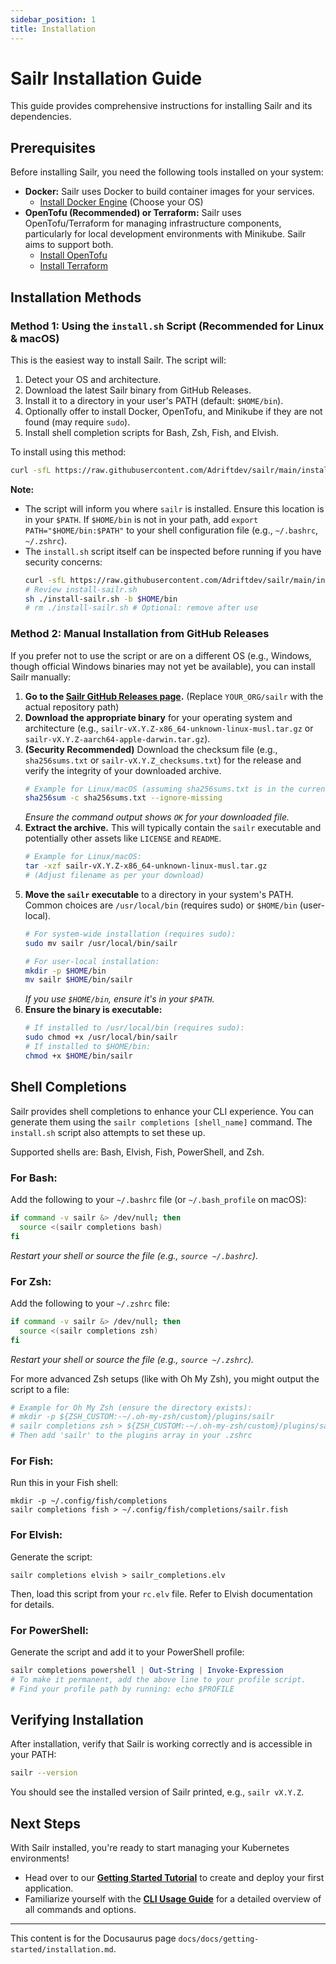 ```yaml
---
sidebar_position: 1
title: Installation
---
```


# Sailr Installation Guide

This guide provides comprehensive instructions for installing Sailr and its dependencies.

## Prerequisites

Before installing Sailr, you need the following tools installed on your system:

*   **Docker:** Sailr uses Docker to build container images for your services.
    *   [Install Docker Engine](https://docs.docker.com/engine/install/) (Choose your OS)
*   **OpenTofu (Recommended) or Terraform:** Sailr uses OpenTofu/Terraform for managing infrastructure components, particularly for local development environments with Minikube. Sailr aims to support both.
    *   [Install OpenTofu](https://opentofu.org/docs/intro/install/)
    *   [Install Terraform](https://developer.hashicorp.com/terraform/tutorials/aws-get-started/install-cli)

## Installation Methods

### Method 1: Using the `install.sh` Script (Recommended for Linux & macOS)

This is the easiest way to install Sailr. The script will:
1.  Detect your OS and architecture.
2.  Download the latest Sailr binary from GitHub Releases.
3.  Install it to a directory in your user's PATH (default: `$HOME/bin`).
4.  Optionally offer to install Docker, OpenTofu, and Minikube if they are not found (may require `sudo`).
5.  Install shell completion scripts for Bash, Zsh, Fish, and Elvish.

To install using this method:

```bash
curl -sfL https://raw.githubusercontent.com/Adriftdev/sailr/main/install.sh | sh -s -- -b $HOME/bin
```

**Note:**
*   The script will inform you where `sailr` is installed. Ensure this location is in your `$PATH`. If `$HOME/bin` is not in your path, add `export PATH="$HOME/bin:$PATH"` to your shell configuration file (e.g., `~/.bashrc`, `~/.zshrc`).
*   The `install.sh` script itself can be inspected before running if you have security concerns:
    ```bash
    curl -sfL https://raw.githubusercontent.com/Adriftdev/sailr/main/install.sh -o install-sailr.sh
    # Review install-sailr.sh
    sh ./install-sailr.sh -b $HOME/bin
    # rm ./install-sailr.sh # Optional: remove after use
    ```

### Method 2: Manual Installation from GitHub Releases

If you prefer not to use the script or are on a different OS (e.g., Windows, though official Windows binaries may not yet be available), you can install Sailr manually:

1.  **Go to the [Sailr GitHub Releases page](https://github.com/Adriftdev/sailr/releases).** (Replace `YOUR_ORG/sailr` with the actual repository path)
2.  **Download the appropriate binary** for your operating system and architecture (e.g., `sailr-vX.Y.Z-x86_64-unknown-linux-musl.tar.gz` or `sailr-vX.Y.Z-aarch64-apple-darwin.tar.gz`).
3.  **(Security Recommended)** Download the checksum file (e.g., `sha256sums.txt` or `sailr-vX.Y.Z_checksums.txt`) for the release and verify the integrity of your downloaded archive.
    ```bash
    # Example for Linux/macOS (assuming sha256sums.txt is in the current directory):
    sha256sum -c sha256sums.txt --ignore-missing
    ```
    *Ensure the command output shows `OK` for your downloaded file.*
4.  **Extract the archive.** This will typically contain the `sailr` executable and potentially other assets like `LICENSE` and `README`.
    ```bash
    # Example for Linux/macOS:
    tar -xzf sailr-vX.Y.Z-x86_64-unknown-linux-musl.tar.gz 
    # (Adjust filename as per your download)
    ```
5.  **Move the `sailr` executable** to a directory in your system's PATH. Common choices are `/usr/local/bin` (requires sudo) or `$HOME/bin` (user-local).
    ```bash
    # For system-wide installation (requires sudo):
    sudo mv sailr /usr/local/bin/sailr

    # For user-local installation:
    mkdir -p $HOME/bin
    mv sailr $HOME/bin/sailr
    ```
    *If you use `$HOME/bin`, ensure it's in your `$PATH`.*
6.  **Ensure the binary is executable:**
    ```bash
    # If installed to /usr/local/bin (requires sudo):
    sudo chmod +x /usr/local/bin/sailr 
    # If installed to $HOME/bin:
    chmod +x $HOME/bin/sailr
    ```

## Shell Completions

Sailr provides shell completions to enhance your CLI experience. You can generate them using the `sailr completions [shell_name]` command. The `install.sh` script also attempts to set these up.

Supported shells are: Bash, Elvish, Fish, PowerShell, and Zsh.

### For Bash:
Add the following to your `~/.bashrc` file (or `~/.bash_profile` on macOS):
```bash
if command -v sailr &> /dev/null; then
  source <(sailr completions bash)
fi
```
*Restart your shell or source the file (e.g., `source ~/.bashrc`).*

### For Zsh:
Add the following to your `~/.zshrc` file:
```bash
if command -v sailr &> /dev/null; then
  source <(sailr completions zsh)
fi
```
*Restart your shell or source the file (e.g., `source ~/.zshrc`).*

For more advanced Zsh setups (like with Oh My Zsh), you might output the script to a file:
```bash
# Example for Oh My Zsh (ensure the directory exists):
# mkdir -p ${ZSH_CUSTOM:-~/.oh-my-zsh/custom}/plugins/sailr
# sailr completions zsh > ${ZSH_CUSTOM:-~/.oh-my-zsh/custom}/plugins/sailr/_sailr
# Then add 'sailr' to the plugins array in your .zshrc
```

### For Fish:
Run this in your Fish shell:
```fish
mkdir -p ~/.config/fish/completions
sailr completions fish > ~/.config/fish/completions/sailr.fish
```

### For Elvish:
Generate the script:
```elvish
sailr completions elvish > sailr_completions.elv
```
Then, load this script from your `rc.elv` file. Refer to Elvish documentation for details.

### For PowerShell:
Generate the script and add it to your PowerShell profile:
```powershell
sailr completions powershell | Out-String | Invoke-Expression
# To make it permanent, add the above line to your profile script.
# Find your profile path by running: echo $PROFILE
```

## Verifying Installation

After installation, verify that Sailr is working correctly and is accessible in your PATH:
```bash
sailr --version
```
You should see the installed version of Sailr printed, e.g., `sailr vX.Y.Z`.

## Next Steps

With Sailr installed, you're ready to start managing your Kubernetes environments!
*   Head over to our **[Getting Started Tutorial](tutorial.md)** to create and deploy your first application.
*   Familiarize yourself with the **[CLI Usage Guide](../cli-usage.md)** for a detailed overview of all commands and options.
---
This content is for the Docusaurus page `docs/docs/getting-started/installation.md`.
